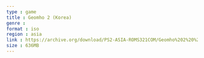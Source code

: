 ```yaml
---
type : game
title : Geomho 2 (Korea)
genre : 
format : iso
region : asia
link : https://archive.org/download/PS2-ASIA-ROMS321COM/Geomho%202%20%28Korea%29.7z
size : 636MB
---
```

